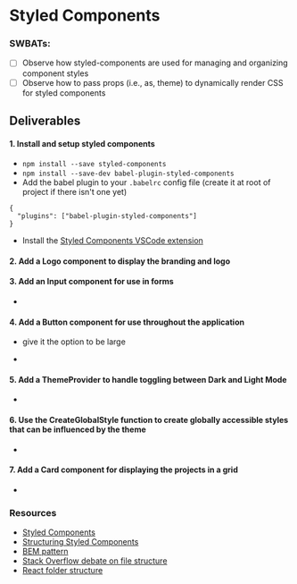 # Styled Components

### SWBATs:

- [ ] Observe how styled-components are used for managing and organizing component styles
- [ ] Observe how to pass props (i.e., as, theme) to dynamically render CSS for styled components

## Deliverables

#### 1. Install and setup styled components

- `npm install --save styled-components`
- `npm install --save-dev babel-plugin-styled-components`
- Add the babel plugin to your `.babelrc` config file (create it at root of project if there isn't one yet)
```
{
  "plugins": ["babel-plugin-styled-components"]
}
```
- Install the [Styled Components VSCode extension](https://marketplace.visualstudio.com/items?itemName=styled-components.vscode-styled-components)

#### 2. Add a Logo component to display the branding and logo

#### 3. Add an Input component for use in forms

- 

#### 4. Add a Button component for use throughout the application

- give it the option to be large


- 
#### 5. Add a ThemeProvider to handle toggling between Dark and Light Mode
- 
#### 6. Use the CreateGlobalStyle function to create globally accessible styles that can be influenced by the theme
- 
#### 7. Add a Card component for displaying the projects in a grid

- 





### Resources

- [Styled Components](https://styled-components.com/)
- [Structuring Styled Components](https://alanbsmith.medium.com/structuring-our-styled-components-part-i-2bf21fa64b28)
- [BEM pattern](http://getbem.com/)
- [Stack Overflow debate on file structure](https://stackoverflow.com/questions/42987939/styled-components-organization)
- [React folder structure](https://www.robinwieruch.de/react-folder-structure/)
